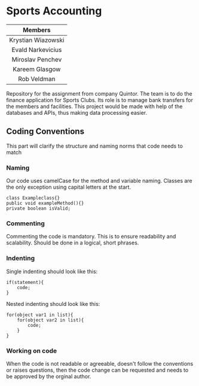 # Sports Accounting

|      Members       |
|:------------------:|
| Krystian Wiazowski |
| Evald Narkevicius  |
|  Miroslav Penchev  |
|   Kareem Glasgow   |
|    Rob Veldman     |

Repository for the assignment from company Quintor. The team is to do the finance application for Sports Clubs. 
Its role is to manage bank transfers for the members and facilities.
This project would be made with help of the databases and APIs, thus making data processing easier.

## Coding Conventions
This part will clarify the structure and naming norms that code needs to match

### Naming
Our code uses camelCase for the method and variable naming. Classes are the only exception using capital letters at the start.

    class Exampleclass{}
    public void exampleMethod(){}
    private boolean isValid;

### Commenting
Commenting the code is mandatory. This is to ensure readability and scalability. Should be done in a logical, short phrases.


### Indenting
Single indenting should look like this:

    if(statement){
        code;
    }

Nested indenting should look like this:

    for(object var1 in list){
        for(object var2 in list){
            code;
        }
    }

### Working on code
When the code is not readable or agreeable, doesn't follow the conventions or raises questions, then the code change can be requested and needs to be approved by the orginal author.